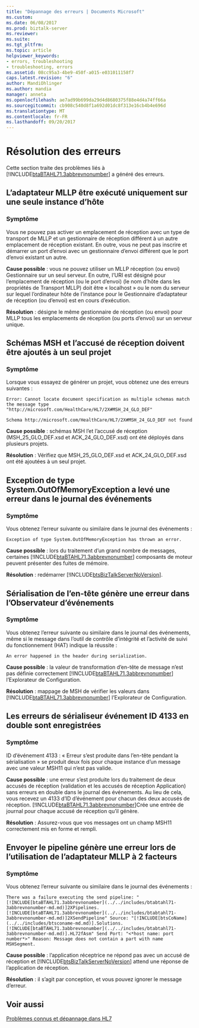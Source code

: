 ```yaml
---
title: "Dépannage des erreurs | Documents Microsoft"
ms.custom: 
ms.date: 06/08/2017
ms.prod: biztalk-server
ms.reviewer: 
ms.suite: 
ms.tgt_pltfrm: 
ms.topic: article
helpviewer_keywords:
- errors, troubleshooting
- troubleshooting, errors
ms.assetid: 08cc95a3-4be9-450f-a015-e031011158f7
caps.latest.revision: "6"
author: MandiOhlinger
ms.author: mandia
manager: anneta
ms.openlocfilehash: ae7ad99b699da29d4d8680375f88e4d4a74ff66a
ms.sourcegitcommit: cb908c540d8f1a692d01dc8f313e16cb4b4e696d
ms.translationtype: MT
ms.contentlocale: fr-FR
ms.lasthandoff: 09/20/2017
---
```

# <a name="troubleshooting-errors"></a>Résolution des erreurs
Cette section traite des problèmes liés à [!INCLUDE[btaBTAHL71.3abbrevnonumber](../../includes/btabtahl71-3abbrevnonumber-md.md)] a généré des erreurs.  
  
## <a name="the-mllp-adapter-can-run-only-on-a-single-host-instance"></a>L’adaptateur MLLP être exécuté uniquement sur une seule instance d’hôte  
  
### <a name="symptom"></a>Symptôme  
 Vous ne pouvez pas activer un emplacement de réception avec un type de transport de MLLP et un gestionnaire de réception différent à un autre emplacement de réception existant. En outre, vous ne peut pas inscrire et démarrer un port d’envoi avec un gestionnaire d’envoi différent que le port d’envoi existant un autre.  
  
**Cause possible** : vous ne pouvez utiliser un MLLP réception (ou envoi) Gestionnaire sur un seul serveur. En outre, l’URI est désigné pour l’emplacement de réception (ou le port d’envoi) (le nom d’hôte dans les propriétés de Transport MLLP) doit être « localhost » ou le nom du serveur sur lequel l’ordinateur hôte de l’instance pour le Gestionnaire d’adaptateur de réception (ou d’envoi) est en cours d’exécution.  
  
**Résolution** : désigne le même gestionnaire de réception (ou envoi) pour MLLP tous les emplacements de réception (ou ports d’envoi) sur un serveur unique.  
  
## <a name="msh-and-ack-schemas-must-be-added-to-only-one-project"></a>Schémas MSH et l’accusé de réception doivent être ajoutés à un seul projet  
  
### <a name="symptom"></a>Symptôme  
 Lorsque vous essayez de générer un projet, vous obtenez une des erreurs suivantes :  
  
`Error: Cannot locate document specification as multiple schemas match the message type "http://microsoft.com/HealthCare/HL7/2X#MSH_24_GLO_DEF"`
  
`Schema http://microsoft.com/HealthCare/HL7/2X#MSH_24_GLO_DEF not found`
  
**Cause possible** : schémas MSH l’et l’accusé de réception (MSH_25_GLO_DEF.xsd et ACK_24_GLO_DEF.xsd) ont été déployés dans plusieurs projets.  
  
**Résolution** : Vérifiez que MSH_25_GLO_DEF.xsd et ACK_24_GLO_DEF.xsd ont été ajoutées à un seul projet.  
  
## <a name="exception-of-type-systemoutofmemoryexception-has-thrown-an-error-in-the-event-log"></a>Exception de type System.OutOfMemoryException a levé une erreur dans le journal des événements  
  
### <a name="symptom"></a>Symptôme  
 Vous obtenez l’erreur suivante ou similaire dans le journal des événements :  
  
`Exception of type System.OutOfMemoryException has thrown an error.`
  
**Cause possible** : lors du traitement d’un grand nombre de messages, certaines [!INCLUDE[btaBTAHL71.3abbrevnonumber](../../includes/btabtahl71-3abbrevnonumber-md.md)] composants de moteur peuvent présenter des fuites de mémoire.  
  
**Résolution** : redémarrer [!INCLUDE[btsBizTalkServerNoVersion](../../includes/btsbiztalkservernoversion-md.md)].  
  
## <a name="header-serialization-generates-an-error-in-the-event-viewer"></a>Sérialisation de l’en-tête génère une erreur dans l’Observateur d’événements  
  
### <a name="symptom"></a>Symptôme  
 Vous obtenez l’erreur suivante ou similaire dans le journal des événements, même si le message dans l’outil de contrôle d’intégrité et l’activité de suivi du fonctionnement (HAT) indique la réussite :  
  
`An error happened in the header during serialization.`
  
**Cause possible** : la valeur de transformation d’en-tête de message n’est pas définie correctement [!INCLUDE[btaBTAHL71.3abbrevnonumber](../../includes/btabtahl71-3abbrevnonumber-md.md)] l’Explorateur de Configuration.  
  
**Résolution** : mappage de MSH de vérifier les valeurs dans [!INCLUDE[btaBTAHL71.3abbrevnonumber](../../includes/btabtahl71-3abbrevnonumber-md.md)] l’Explorateur de Configuration.  
  
## <a name="duplicate-event-id-4133-serializer-errors-are-logged"></a>Les erreurs de sérialiseur événement ID 4133 en double sont enregistrées  
  
### <a name="symptom"></a>Symptôme  
 ID d’événement 4133 : « Erreur s’est produite dans l’en-tête pendant la sérialisation » se produit deux fois pour chaque instance d’un message avec une valeur MSH11 qui n’est pas valide.  
  
**Cause possible** : une erreur s’est produite lors du traitement de deux accusés de réception (validation et les accusés de réception Application) sans erreurs en double dans le journal des événements. Au lieu de cela, vous recevez un 4133 d’ID d’événement pour chacun des deux accusés de réception. [!INCLUDE[btaBTAHL71.3abbrevnonumber](../../includes/btabtahl71-3abbrevnonumber-md.md)]Crée une entrée de journal pour chaque accusé de réception qu’il génère.  
  
**Résolution** : Assurez-vous que vos messages ont un champ MSH11 correctement mis en forme et rempli.  
  
## <a name="send-pipeline-generates-an-error-when-using-the-2-way-mllp-adapter"></a>Envoyer le pipeline génère une erreur lors de l’utilisation de l’adaptateur MLLP à 2 facteurs  
  
### <a name="symptom"></a>Symptôme  
 Vous obtenez l’erreur suivante ou similaire dans le journal des événements :  
  
`There was a failure executing the send pipeline: "[!INCLUDE[btaBTAHL71.3abbrevnonumber](../../includes/btabtahl71-3abbrevnonumber-md.md)]2XPipelines.[!INCLUDE[btaBTAHL71.3abbrevnonumber](../../includes/btabtahl71-3abbrevnonumber-md.md)]2XSendPipeline" Source: "[!INCLUDE[btsCoName](../../includes/btsconame-md.md)].Solutions.[!INCLUDE[btaBTAHL71.3abbrevnonumber](../../includes/btabtahl71-3abbrevnonumber-md.md)].HL72fAsm" Send Port: "<*host name: port number*>" Reason: Message does not contain a part with name MSHSegment.`
  
**Cause possible** : l’application réceptrice ne répond pas avec un accusé de réception et [!INCLUDE[btsBizTalkServerNoVersion](../../includes/btsbiztalkservernoversion-md.md)] attend une réponse de l’application de réception.  
  
**Résolution** : il s’agit par conception, et vous pouvez ignorer le message d’erreur.  
  
## <a name="see-also"></a>Voir aussi  
 [Problèmes connus et dépannage dans HL7](../../adapters-and-accelerators/accelerator-hl7/troubleshooting-and-known-issues-in-hl7.md)